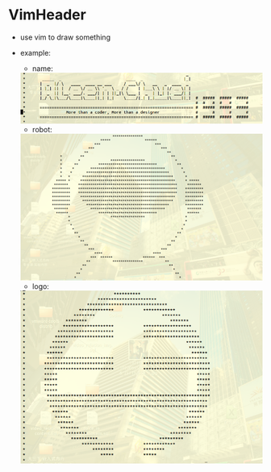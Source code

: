 # VimHeader
- use vim to draw something
- example:
	- name:
	<img src="./name.png">

	- robot:
	<img src="./robot.png">

	- logo:
	<img src="./logo.png">
